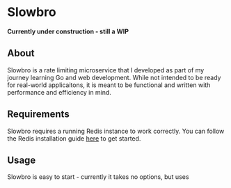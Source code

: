 # Slowbro

**Currently under construction - still a WIP**

## About
Slowbro is a rate limiting microservice that I developed as part of my journey learning Go and web development. 
While not intended to be ready for real-world applicaitons, it is meant to be functional and written with performance and efficiency in mind.

## Requirements
Slowbro requires a running Redis instance to work correctly. You can follow the Redis installation guide [here](https://redis.io/docs/latest/operate/oss_and_stack/install/install-stack/) to get started.

## Usage 
Slowbro is easy to start - currently it takes no options, but uses 
